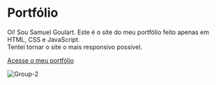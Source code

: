# Portfólio

Oi! Sou Samuel Goulart. Este é o site do meu portfólio feito apenas em HTML, CSS e JavaScript.
<br>Tentei tornar o site o mais responsivo possível. 

<a href="https://samuelgoulart.github.io/Portfolio/index.html">Acesse o meu portfólio</a>


![Group-2](https://user-images.githubusercontent.com/62961331/126406719-77099980-9029-4e8e-8c04-1e3d6942ec69.png)

 
